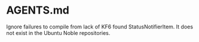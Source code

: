# AGENTS.md
Ignore failures to compile from lack of KF6 found StatusNotifierItem. It does not exist in the Ubuntu Noble repositories.

